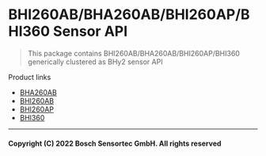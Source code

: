 # BHI260AB/BHA260AB/BHI260AP/BHI360 Sensor API

> This package contains BHI260AB/BHA260AB/BHI260AP/BHI360 generically clustered as BHy2 sensor API

Product links
- [BHA260AB](https://www.bosch-sensortec.com/products/smart-sensors/bha260ab.html)
- [BHI260AB](https://www.bosch-sensortec.com/products/smart-sensors/bhi260ab.html)
- [BHI260AP](https://www.bosch-sensortec.com/products/smart-sensors/bhi260ap/)
- [BHI360](https://www.bosch-sensortec.com/products/smart-sensor-systems/bhi360/)

---
#### Copyright (C) 2022 Bosch Sensortec GmbH. All rights reserved